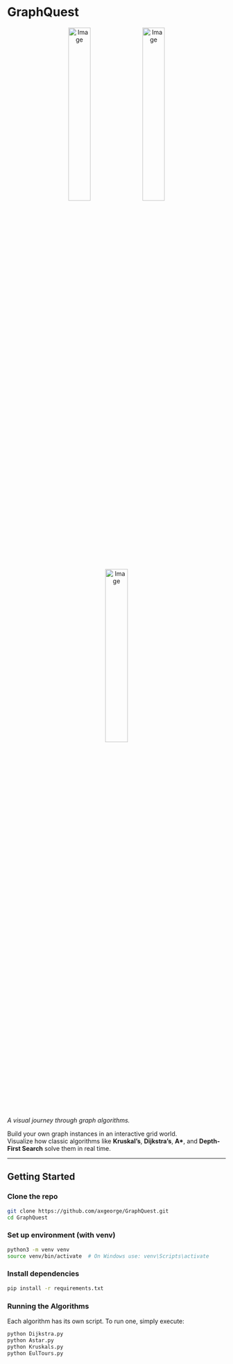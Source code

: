 
# GraphQuest

<p align="center">
  <img alt="Image" src="https://github.com/user-attachments/assets/74b79e86-9148-4652-855f-13f1baae91a3" width="32%" hspace="3" />
  <img alt="Image" src="https://github.com/user-attachments/assets/31d35e40-099b-48db-a3b1-0f463886675a" width="32%" hspace="3" />
  <img alt="Image" src="https://github.com/user-attachments/assets/ee920d3a-18e5-4e4e-bced-b657b2a7e329" width="32%" hspace="3" />
</p>

*A visual journey through graph algorithms.*

Build your own graph instances in an interactive grid world.  
Visualize how classic algorithms like **Kruskal’s**, **Dijkstra’s**, **A\***, and **Depth-First Search** solve them in real time.

---

## Getting Started

### Clone the repo

```bash
git clone https://github.com/axgeorge/GraphQuest.git
cd GraphQuest
```

### Set up environment (with venv)

```bash
python3 -m venv venv
source venv/bin/activate  # On Windows use: venv\Scripts\activate
```

### Install dependencies

```bash
pip install -r requirements.txt
```

### Running the Algorithms

Each algorithm has its own script. To run one, simply execute:

```bash
python Dijkstra.py
python Astar.py
python Kruskals.py
python EulTours.py
```
